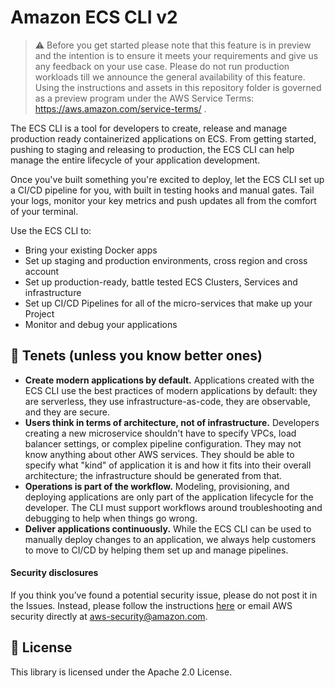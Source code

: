 # Amazon ECS CLI v2

>⚠️ Before you get started please note that this feature is in preview and the intention is to ensure it meets your requirements and give us any feedback on your use case. Please do not run production workloads till we announce the general availability of this feature. Using the instructions and assets in this repository folder is governed as a preview program under the AWS Service Terms: https://aws.amazon.com/service-terms/ . 

The ECS CLI is a tool for developers to create, release and manage production ready containerized applications on ECS.
From getting started, pushing to staging and releasing to production, the ECS CLI can help manage the entire lifecycle
of your application development.

Once you've built something you're excited to deploy, let the ECS CLI set up a CI/CD pipeline for you,
with built in testing hooks and manual gates.
Tail your logs, monitor your key metrics and push updates all from the comfort of your terminal.

Use the ECS CLI to:
* Bring your existing Docker apps
* Set up staging and production environments, cross region and cross account
* Set up production-ready, battle tested ECS Clusters, Services and infrastructure
* Set up CI/CD Pipelines for all of the micro-services that make up your Project
* Monitor and debug your applications

## 🌟 Tenets (unless you know better ones)
* **Create modern applications by default.**
Applications created with the ECS CLI use the best practices of modern applications by default: they are serverless,
they use infrastructure-as-code, they are observable, and they are secure.
* **Users think in terms of architecture, not of infrastructure.**
Developers creating a new microservice shouldn't have to specify VPCs, load balancer settings, or complex pipeline configuration.
They may not know anything about other AWS services. They should be able to specify what "kind" of application it is and how
it fits into their overall architecture; the infrastructure should be generated from that.
* **Operations is part of the workflow.**
Modeling, provisioning, and deploying applications are only part of the application lifecycle for the developer.
The CLI must support workflows around troubleshooting and debugging to help when things go wrong.
* **Deliver applications continuously.**
While the ECS CLI can be used to manually deploy changes to an application, we always help customers to move to CI/CD by helping them set up and manage pipelines.

#### Security disclosures

If you think you’ve found a potential security issue, please do not post it in the Issues. Instead, please follow the instructions [here](https://aws.amazon.com/security/vulnerability-reporting/) or email AWS security directly at [aws-security@amazon.com](mailto:aws-security@amazon.com).

## 📝 License
This library is licensed under the Apache 2.0 License.
